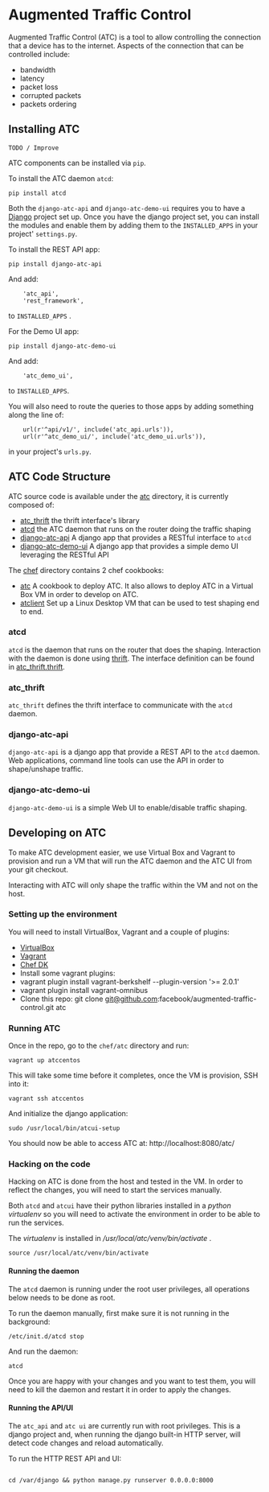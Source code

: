 # Augmented Traffic Control

Augmented Traffic Control (ATC) is a tool to allow controlling the connection that a device has to the internet. Aspects of the connection that can be controlled include:

* bandwidth
* latency
* packet loss
* corrupted packets
* packets ordering

## Installing ATC

`TODO / Improve`

ATC components can be installed via `pip`.

To install the ATC daemon `atcd`:

<code>pip install atcd</code>


Both the `django-atc-api` and `django-atc-demo-ui` requires you to have a [Django](https://www.djangoproject.com/) project set up. Once you have the django project set, you can install the modules and enable them by adding them to the `INSTALLED_APPS` in your project' `settings.py`.

To install the REST API app:

<code>pip install django-atc-api</code>

And add:

        'atc_api',
        'rest_framework',

to `INSTALLED_APPS` .


For the Demo UI app:

<code>pip install django-atc-demo-ui</code>

And add:

        'atc_demo_ui',


to `INSTALLED_APPS`.

You will also need to route the queries to those apps by adding something along the line of:

        url(r'^api/v1/', include('atc_api.urls')),
        url(r'^atc_demo_ui/', include('atc_demo_ui.urls')),

in your project's `urls.py`.

## ATC Code Structure

ATC source code is available under the [atc](atc/) directory, it is currently composed of:

* [atc_thrift](atc/atc_thrift) the thrift interface's library
* [atcd](atc/atcd) the ATC daemon that runs on the router doing the traffic shaping
* [django-atc-api](atc/django-atc-api) A django app that provides a RESTful interface to `atcd`
* [django-atc-demo-ui](atc/django-atc-demo-ui) A django app that provides a simple demo UI leveraging the RESTful API


The [chef](chef/) directory contains 2 chef cookbooks:

* [atc](chef/atc/) A cookbook to deploy ATC. It also allows to deploy ATC in a Virtual Box VM in order to develop on ATC.
* [atclient](chef/atcclient) Set up a Linux Desktop VM that can be used to test shaping end to end.

### atcd

`atcd` is the daemon that runs on the router that does the shaping. Interaction with the daemon is done using [thrift](https://thrift.apache.org/). The interface definition can be found in [atc_thrift.thrift](atc/atc_thrift/atc_thrift.thrift).

### atc_thrift

`atc_thrift` defines the thrift interface to communicate with the `atcd` daemon.

### django-atc-api

`django-atc-api` is a django app that provide a REST API to the `atcd` daemon. Web applications, command line tools can use the API in order to shape/unshape traffic.

### django-atc-demo-ui

`django-atc-demo-ui` is a simple Web UI to enable/disable traffic shaping.

## Developing on ATC

To make ATC development easier, we use Virtual Box and Vagrant to provision and run a VM that will run the ATC daemon and the ATC UI from your git checkout.

Interacting with ATC will only shape the traffic within the VM and not on the host.

### Setting up the environment

You will need to install VirtualBox, Vagrant and a couple of plugins:

* [VirtualBox](https://www.virtualbox.org/wiki/Downloads)
* [Vagrant](https://www.vagrantup.com/downloads.html)
* [Chef DK](https://downloads.chef.io/chef-dk/)
* Install some vagrant plugins:
 * vagrant plugin install vagrant-berkshelf --plugin-version '>= 2.0.1'
 * vagrant plugin install vagrant-omnibus
* Clone this repo: git clone git@github.com:facebook/augmented-traffic-control.git atc

### Running ATC

Once in the repo, go to the `chef/atc` directory and run:

<code>vagrant up atccentos</code>

This will take some time before it completes, once the VM is provision, SSH into it:

<code>vagrant ssh atccentos</code>

And initialize the django application:

<code>sudo /usr/local/bin/atcui-setup</code>

You should now be able to access ATC at: http://localhost:8080/atc/

### Hacking on the code

Hacking on ATC is done from the host and tested in the VM. In order to reflect the changes, you will need to start the services manually.

Both `atcd` and `atcui` have their python libraries installed in a *python virtualenv* so you will need to activate the environment in order to be able to run the services.

The *virtualenv* is installed in */usr/local/atc/venv/bin/activate* .

<code>source /usr/local/atc/venv/bin/activate</code>


#### Running the daemon

The `atcd` daemon is running under the root user privileges, all operations below needs to be done as root.

To run the daemon manually, first make sure it is not running in the background:

<code>/etc/init.d/atcd stop</code>

And run the daemon:

<code>atcd</code>

Once you are happy with your changes and you want to test them, you will need to kill the daemon and restart it in order to apply the changes.

#### Running the API/UI

The `atc_api` and `atc ui` are currently run with root privileges. This is a django project and, when running the django built-in HTTP server, will detect code changes and reload automatically.

To run the HTTP REST API and UI:

<code>
cd /var/django && python manage.py runserver 0.0.0.0:8000
</code>

